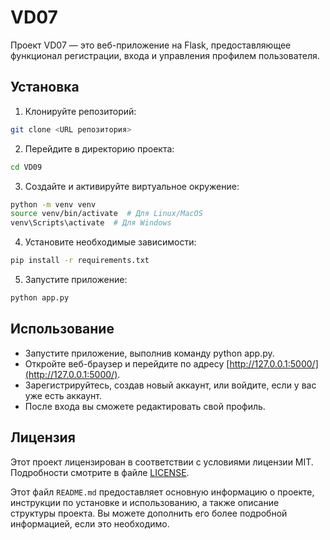 # VD07
 
Проект VD07 — это веб-приложение на Flask, предоставляющее функционал регистрации, входа и управления профилем пользователя.

## Установка

1. Клонируйте репозиторий:

```bash
git clone <URL репозитория>
```

2. Перейдите в директорию проекта:

```bash
cd VD09
```

3. Создайте и активируйте виртуальное окружение:

```bash
python -m venv venv
source venv/bin/activate  # Для Linux/MacOS
venv\Scripts\activate  # Для Windows
```

4. Установите необходимые зависимости:

```bash
pip install -r requirements.txt
```

5. Запустите приложение:

```bash
python app.py
```

## Использование

- Запустите приложение, выполнив команду python app.py.
- Откройте веб-браузер и перейдите по адресу [http://127.0.0.1:5000/](http://127.0.0.1:5000/).
- Зарегистрируйтесь, создав новый аккаунт, или войдите, если у вас уже есть аккаунт.
- После входа вы сможете редактировать свой профиль.

## Лицензия

Этот проект лицензирован в соответствии с условиями лицензии MIT. Подробности смотрите в файле [LICENSE](LICENSE).

Этот файл `README.md` предоставляет основную информацию о проекте, инструкции по установке и использованию, а также описание структуры проекта. Вы можете дополнить его более подробной информацией, если это необходимо.

